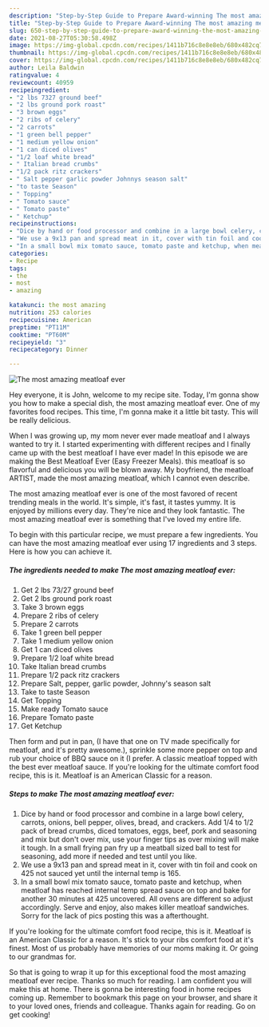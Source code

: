 ```yaml
---
description: "Step-by-Step Guide to Prepare Award-winning The most amazing meatloaf ever"
title: "Step-by-Step Guide to Prepare Award-winning The most amazing meatloaf ever"
slug: 650-step-by-step-guide-to-prepare-award-winning-the-most-amazing-meatloaf-ever
date: 2021-08-27T05:30:58.498Z
image: https://img-global.cpcdn.com/recipes/1411b716c8e8e8eb/680x482cq70/the-most-amazing-meatloaf-ever-recipe-main-photo.jpg
thumbnail: https://img-global.cpcdn.com/recipes/1411b716c8e8e8eb/680x482cq70/the-most-amazing-meatloaf-ever-recipe-main-photo.jpg
cover: https://img-global.cpcdn.com/recipes/1411b716c8e8e8eb/680x482cq70/the-most-amazing-meatloaf-ever-recipe-main-photo.jpg
author: Leila Baldwin
ratingvalue: 4
reviewcount: 40959
recipeingredient:
- "2 lbs 7327 ground beef"
- "2 lbs ground pork roast"
- "3 brown eggs"
- "2 ribs of celery"
- "2 carrots"
- "1 green bell pepper"
- "1 medium yellow onion"
- "1 can diced olives"
- "1/2 loaf white bread"
- " Italian bread crumbs"
- "1/2 pack ritz crackers"
- " Salt pepper garlic powder Johnnys season salt"
- "to taste Season"
- " Topping"
- " Tomato sauce"
- " Tomato paste"
- " Ketchup"
recipeinstructions:
- "Dice by hand or food processor and combine in a large bowl celery, carrots, onions, bell pepper, olives, bread, and crackers. Add 1/4 to 1/2 pack of bread crumbs, diced tomatoes, eggs, beef, pork and seasoning and mix but don&#39;t over mix, use your finger tips as over mixing will make it tough. In a small frying pan fry up a meatball sized ball to test for seasoning, add more if needed and test until you like."
- "We use a 9x13 pan and spread meat in it, cover with tin foil and cook on 425 not sauced yet until the internal temp is 165."
- "In a small bowl mix tomato sauce, tomato paste and ketchup, when meatloaf has reached internal temp spread sauce on top and bake for another 30 minutes at 425 uncovered. All ovens are different so adjust accordingly. Serve and enjoy, also makes killer meatloaf sandwiches. Sorry for the lack of pics posting this was a afterthought."
categories:
- Recipe
tags:
- the
- most
- amazing

katakunci: the most amazing 
nutrition: 253 calories
recipecuisine: American
preptime: "PT11M"
cooktime: "PT60M"
recipeyield: "3"
recipecategory: Dinner

---
```



![The most amazing meatloaf ever](https://img-global.cpcdn.com/recipes/1411b716c8e8e8eb/680x482cq70/the-most-amazing-meatloaf-ever-recipe-main-photo.jpg)

Hey everyone, it is John, welcome to my recipe site. Today, I'm gonna show you how to make a special dish, the most amazing meatloaf ever. One of my favorites food recipes. This time, I'm gonna make it a little bit tasty. This will be really delicious.

When I was growing up, my mom never ever made meatloaf and I always wanted to try it. I started experimenting with different recipes and I finally came up with the best meatloaf I have ever made! In this episode we are making the Best Meatloaf Ever (Easy Freezer Meals). this meatloaf is so flavorful and delicious you will be blown away. My boyfriend, the meatloaf ARTIST, made the most amazing meatloaf, which I cannot even describe.

The most amazing meatloaf ever is one of the most favored of recent trending meals in the world. It's simple, it's fast, it tastes yummy. It is enjoyed by millions every day. They're nice and they look fantastic. The most amazing meatloaf ever is something that I've loved my entire life.


To begin with this particular recipe, we must prepare a few ingredients. You can have the most amazing meatloaf ever using 17 ingredients and 3 steps. Here is how you can achieve it.

<!--inarticleads1-->

##### The ingredients needed to make The most amazing meatloaf ever:

1. Get 2 lbs 73/27 ground beef
1. Get 2 lbs ground pork roast
1. Take 3 brown eggs
1. Prepare 2 ribs of celery
1. Prepare 2 carrots
1. Take 1 green bell pepper
1. Take 1 medium yellow onion
1. Get 1 can diced olives
1. Prepare 1/2 loaf white bread
1. Take  Italian bread crumbs
1. Prepare 1/2 pack ritz crackers
1. Prepare  Salt, pepper, garlic powder, Johnny&#39;s season salt
1. Take to taste Season
1. Get  Topping
1. Make ready  Tomato sauce
1. Prepare  Tomato paste
1. Get  Ketchup


Then form and put in pan, (I have that one on TV made specifically for meatloaf, and it&#39;s pretty awesome.), sprinkle some more pepper on top and rub your choice of BBQ sauce on it (I prefer. A classic meatloaf topped with the best ever meatloaf sauce. If you&#39;re looking for the ultimate comfort food recipe, this is it. Meatloaf is an American Classic for a reason. 

<!--inarticleads2-->

##### Steps to make The most amazing meatloaf ever:

1. Dice by hand or food processor and combine in a large bowl celery, carrots, onions, bell pepper, olives, bread, and crackers. Add 1/4 to 1/2 pack of bread crumbs, diced tomatoes, eggs, beef, pork and seasoning and mix but don&#39;t over mix, use your finger tips as over mixing will make it tough. In a small frying pan fry up a meatball sized ball to test for seasoning, add more if needed and test until you like.
1. We use a 9x13 pan and spread meat in it, cover with tin foil and cook on 425 not sauced yet until the internal temp is 165.
1. In a small bowl mix tomato sauce, tomato paste and ketchup, when meatloaf has reached internal temp spread sauce on top and bake for another 30 minutes at 425 uncovered. All ovens are different so adjust accordingly. Serve and enjoy, also makes killer meatloaf sandwiches. Sorry for the lack of pics posting this was a afterthought.


If you&#39;re looking for the ultimate comfort food recipe, this is it. Meatloaf is an American Classic for a reason. It&#39;s stick to your ribs comfort food at it&#39;s finest. Most of us probably have memories of our moms making it. Or going to our grandmas for. 

So that is going to wrap it up for this exceptional food the most amazing meatloaf ever recipe. Thanks so much for reading. I am confident you will make this at home. There is gonna be interesting food in home recipes coming up. Remember to bookmark this page on your browser, and share it to your loved ones, friends and colleague. Thanks again for reading. Go on get cooking!

